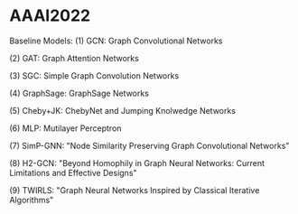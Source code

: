 # AAAI2022
Baseline Models:
(1) GCN: Graph Convolutional Networks 

(2) GAT: Graph Attention Networks 

(3) SGC: Simple Graph Convolution Networks 

(4) GraphSage: GraphSage Networks 

(5) Cheby+JK: ChebyNet and Jumping Knolwedge Networks 

(6) MLP: Mutilayer Perceptron

(7) SimP-GNN: "Node Similarity Preserving Graph Convolutional Networks"

(8) H2-GCN: "Beyond Homophily in Graph Neural Networks: Current Limitations and Effective Designs"

(9) TWIRLS: "Graph Neural Networks Inspired by Classical Iterative Algorithms"
